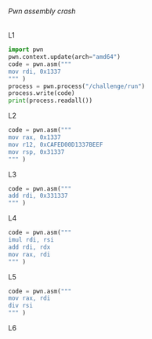###### Pwn assembly crash

L1

```py
import pwn
pwn.context.update(arch="amd64")
code = pwn.asm("""
mov rdi, 0x1337
""" )
process = pwn.process("/challenge/run")
process.write(code)
print(process.readall())
```

L2

```py
code = pwn.asm("""
mov rax, 0x1337
mov r12, 0xCAFED00D1337BEEF
mov rsp, 0x31337
""" )
```

L3

```py
code = pwn.asm("""
add rdi, 0x331337
""" )
```

L4

```py
code = pwn.asm("""
imul rdi, rsi
add rdi, rdx
mov rax, rdi
""" )
```

L5

```py
code = pwn.asm("""
mov rax, rdi
div rsi
""" )
```

L6

```py
